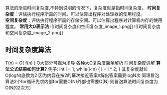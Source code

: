 算法的渐进时间复杂度,不特别说明的情况下，复杂度就是指时间复杂度。
**时间复杂度**：评估执行程序所需的时间。可以估算出程序对处理器的使用程度。  
**空间复杂度**：评估执行程序所需的存储空间。可以估算出程序对计算机内存的使用程度。
**常用大O表示法**
![[时间复杂度和空间复杂度_image_1.png]]
![[时间复杂度和空间复杂度_image_2.png]]

## 时间复杂度算法
T(n) = O( f(n) )  O大部分可视为求导
[各种大O复杂度简单解析](https://zhuanlan.zhihu.com/p/50479555)
[时间复杂度详解](https://blog.csdn.net/weixin_37990128/article/details/109014890)
**算法公式结果如何计算?**
	例子:
	int i = 1;
	while(i<n)
	{
	    i = i * 2;
	}
	其复杂度就位O(logN)底数为2  因为内容在按2的幂次接近答案n解出答案需要logN次
	同理冒泡算法2个for循环先求内部for需要O(N)外部也需要O(N)  则冒泡算法时间复杂度为O(N的2次方)





